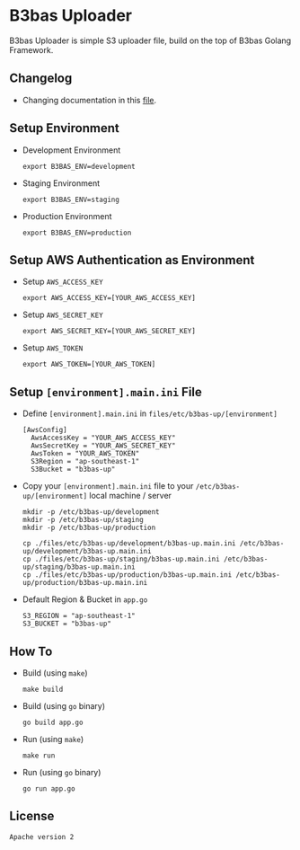 # B3bas Uploader

B3bas Uploader is simple S3 uploader file, build on the top of B3bas Golang Framework.

## Changelog
* Changing documentation in this [file](./CHANGELOG.md).

## Setup Environment
* Development Environment
  ```
  export B3BAS_ENV=development  
  ```
* Staging Environment
  ```
  export B3BAS_ENV=staging   
  ```
* Production Environment
  ```
  export B3BAS_ENV=production
  ```

## Setup AWS Authentication as Environment
* Setup `AWS_ACCESS_KEY`
  ```
  export AWS_ACCESS_KEY=[YOUR_AWS_ACCESS_KEY]
  ```
* Setup `AWS_SECRET_KEY`
  ```
  export AWS_SECRET_KEY=[YOUR_AWS_SECRET_KEY]
  ```
* Setup `AWS_TOKEN`
  ```
  export AWS_TOKEN=[YOUR_AWS_TOKEN]
  ```

## Setup `[environment].main.ini` File
* Define `[environment].main.ini` in `files/etc/b3bas-up/[environment]`
  ```
  [AwsConfig]
    AwsAccessKey = "YOUR_AWS_ACCESS_KEY"
    AwsSecretKey = "YOUR_AWS_SECRET_KEY"
    AwsToken = "YOUR_AWS_TOKEN"
    S3Region = "ap-southeast-1"
    S3Bucket = "b3bas-up"
  ```
* Copy your `[environment].main.ini` file to your `/etc/b3bas-up/[environment]` local machine / server
  ```
  mkdir -p /etc/b3bas-up/development
  mkdir -p /etc/b3bas-up/staging
  mkdir -p /etc/b3bas-up/production

  cp ./files/etc/b3bas-up/development/b3bas-up.main.ini /etc/b3bas-up/development/b3bas-up.main.ini
  cp ./files/etc/b3bas-up/staging/b3bas-up.main.ini /etc/b3bas-up/staging/b3bas-up.main.ini
  cp ./files/etc/b3bas-up/production/b3bas-up.main.ini /etc/b3bas-up/production/b3bas-up.main.ini
  ```  
* Default Region & Bucket in `app.go`
  ```
  S3_REGION = "ap-southeast-1"
  S3_BUCKET = "b3bas-up"
  ```

## How To
* Build (using `make`)
  ```
  make build
  ```
* Build (using `go` binary)
  ```  
  go build app.go
  ```
* Run (using `make`)
  ```
  make run
  ```
* Run (using `go` binary)
  ```
  go run app.go
  ```

## License
```
Apache version 2
```
